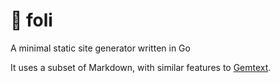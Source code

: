 # 🍂 foli

A minimal static site generator written in Go

It uses a subset of Markdown, with similar features to [Gemtext](https://geminiprotocol.net/docs/gemtext.gmi).
